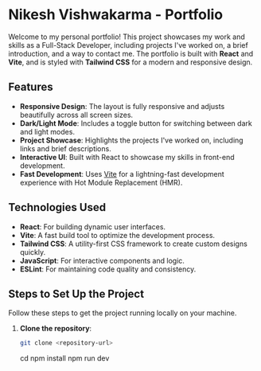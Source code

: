 # Nikesh Vishwakarma - Portfolio

Welcome to my personal portfolio! This project showcases my work and skills as a Full-Stack Developer, including projects I've worked on, a brief introduction, and a way to contact me. The portfolio is built with **React** and **Vite**, and is styled with **Tailwind CSS** for a modern and responsive design.

## Features

- **Responsive Design**: The layout is fully responsive and adjusts beautifully across all screen sizes.
- **Dark/Light Mode**: Includes a toggle button for switching between dark and light modes.
- **Project Showcase**: Highlights the projects I've worked on, including links and brief descriptions.
- **Interactive UI**: Built with React to showcase my skills in front-end development.
- **Fast Development**: Uses [Vite](https://vitejs.dev/) for a lightning-fast development experience with Hot Module Replacement (HMR).

## Technologies Used

- **React**: For building dynamic user interfaces.
- **Vite**: A fast build tool to optimize the development process.
- **Tailwind CSS**: A utility-first CSS framework to create custom designs quickly.
- **JavaScript**: For interactive components and logic.
- **ESLint**: For maintaining code quality and consistency.

## Steps to Set Up the Project

Follow these steps to get the project running locally on your machine.

1. **Clone the repository**:

   ```bash
   git clone <repository-url>

   ```

   cd <project-directory>
   npm install
   npm run dev
